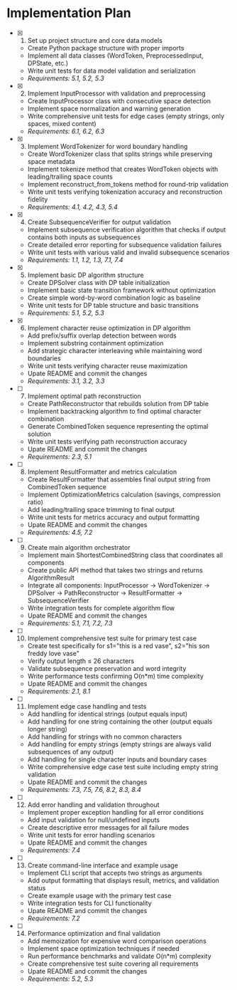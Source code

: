# Implementation Plan

- [x] 1. Set up project structure and core data models





  - Create Python package structure with proper imports
  - Implement all data classes (WordToken, PreprocessedInput, DPState, etc.)
  - Write unit tests for data model validation and serialization
  - _Requirements: 5.1, 5.2, 5.3_

- [x] 2. Implement InputProcessor with validation and preprocessing





  - Create InputProcessor class with consecutive space detection
  - Implement space normalization and warning generation
  - Write comprehensive unit tests for edge cases (empty strings, only spaces, mixed content)
  - _Requirements: 6.1, 6.2, 6.3_

- [x] 3. Implement WordTokenizer for word boundary handling





  - Create WordTokenizer class that splits strings while preserving space metadata
  - Implement tokenize method that creates WordToken objects with leading/trailing space counts
  - Implement reconstruct_from_tokens method for round-trip validation
  - Write unit tests verifying tokenization accuracy and reconstruction fidelity
  - _Requirements: 4.1, 4.2, 4.3, 5.4_

- [x] 4. Create SubsequenceVerifier for output validation





  - Implement subsequence verification algorithm that checks if output contains both inputs as subsequences
  - Create detailed error reporting for subsequence validation failures
  - Write unit tests with various valid and invalid subsequence scenarios
  - _Requirements: 1.1, 1.2, 1.3, 7.1, 7.4_

- [x] 5. Implement basic DP algorithm structure





  - Create DPSolver class with DP table initialization
  - Implement basic state transition framework without optimization
  - Create simple word-by-word combination logic as baseline
  - Write unit tests for DP table structure and basic transitions
  - _Requirements: 5.1, 5.2, 5.3_

- [x] 6. Implement character reuse optimization in DP algorithm





  - Add prefix/suffix overlap detection between words
  - Implement substring containment optimization
  - Add strategic character interleaving while maintaining word boundaries
  - Write unit tests verifying character reuse maximization
  - Upate README and commit the changes
  - _Requirements: 3.1, 3.2, 3.3_

- [ ] 7. Implement optimal path reconstruction
  - Create PathReconstructor that rebuilds solution from DP table
  - Implement backtracking algorithm to find optimal character combination
  - Generate CombinedToken sequence representing the optimal solution
  - Write unit tests verifying path reconstruction accuracy
  - Upate README and commit the changes
  - _Requirements: 2.3, 5.1_

- [ ] 8. Implement ResultFormatter and metrics calculation
  - Create ResultFormatter that assembles final output string from CombinedToken sequence
  - Implement OptimizationMetrics calculation (savings, compression ratio)
  - Add leading/trailing space trimming to final output
  - Write unit tests for metrics accuracy and output formatting
  - Upate README and commit the changes
  - _Requirements: 4.5, 7.2_

- [ ] 9. Create main algorithm orchestrator
  - Implement main ShortestCombinedString class that coordinates all components
  - Create public API method that takes two strings and returns AlgorithmResult
  - Integrate all components: InputProcessor → WordTokenizer → DPSolver → PathReconstructor → ResultFormatter → SubsequenceVerifier
  - Write integration tests for complete algorithm flow
  - Upate README and commit the changes
  - _Requirements: 5.1, 7.1, 7.2, 7.3_

- [ ] 10. Implement comprehensive test suite for primary test case
  - Create test specifically for s1="this is a red vase", s2="his son freddy love vase"
  - Verify output length ≤ 26 characters
  - Validate subsequence preservation and word integrity
  - Write performance tests confirming O(n*m) time complexity
  - Upate README and commit the changes
  - _Requirements: 2.1, 8.1_

- [ ] 11. Implement edge case handling and tests
  - Add handling for identical strings (output equals input)
  - Add handling for one string containing the other (output equals longer string)
  - Add handling for strings with no common characters
  - Add handling for empty strings (empty strings are always valid subsequences of any output)
  - Add handling for single character inputs and boundary cases
  - Write comprehensive edge case test suite including empty string validation
  - Upate README and commit the changes
  - _Requirements: 7.3, 7.5, 7.6, 8.2, 8.3, 8.4_

- [ ] 12. Add error handling and validation throughout
  - Implement proper exception handling for all error conditions
  - Add input validation for null/undefined inputs
  - Create descriptive error messages for all failure modes
  - Write unit tests for error handling scenarios
  - Upate README and commit the changes
  - _Requirements: 7.4_

- [ ] 13. Create command-line interface and example usage
  - Implement CLI script that accepts two strings as arguments
  - Add output formatting that displays result, metrics, and validation status
  - Create example usage with the primary test case
  - Write integration tests for CLI functionality
  - Upate README and commit the changes
  - _Requirements: 7.2_

- [ ] 14. Performance optimization and final validation
  - Add memoization for expensive word comparison operations
  - Implement space optimization techniques if needed
  - Run performance benchmarks and validate O(n*m) complexity
  - Create comprehensive test suite covering all requirements
  - Upate README and commit the changes
  - _Requirements: 5.2, 5.3_